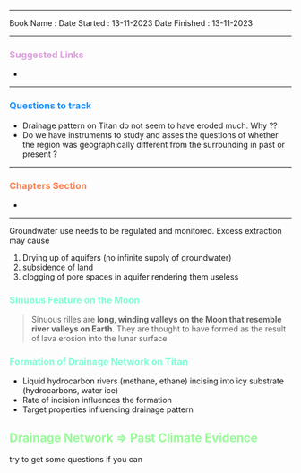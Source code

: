 

<hr>

Book Name : 
Date Started : 13-11-2023
Date Finished : 13-11-2023

<hr>

### <span  style = "color:Plum">Suggested Links </span>
+ 

<hr>


### <span  style = "color:dodgerblue">Questions to track </span>
+ Drainage pattern on Titan do not seem to have eroded much. Why ?? 
+ Do we have instruments to study and asses the questions of whether the region was geographically different from the surrounding in past or present ? 


<hr>

### <span  style = "color:Coral">Chapters Section </span>
+ 

<hr>


Groundwater use needs to be regulated and monitored. Excess extraction may cause 
1. Drying up of aquifers (no infinite supply of groundwater)
2. subsidence of land
3. clogging of pore spaces in aquifer rendering them useless


### <span  style = "color:AquaMarine">Sinuous Feature on the Moon</span>
> Sinuous rilles are **long, winding valleys on the Moon that resemble river valleys on Earth**. They are thought to have formed as the result of lava erosion into the lunar surface



### <span  style = "color:AquaMarine">Formation of Drainage Network on Titan</span>
- Liquid hydrocarbon rivers (methane, ethane) incising into icy substrate (hydrocarbons, water ice)
- Rate of incision  influences the formation 
- Target properties influencing drainage pattern



## <span  style = "color:PaleGreen">Drainage Network $\Longrightarrow$ Past Climate Evidence</span>

try to get some questions if you can